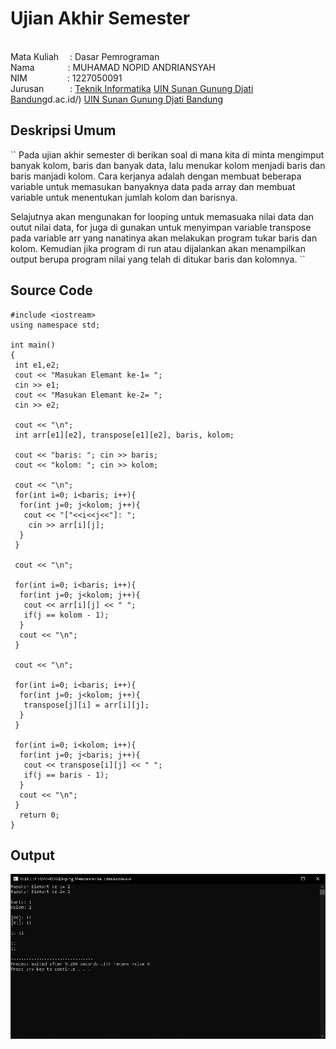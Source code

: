# Ujian Akhir Semester 
<br>Mata Kuliah&ensp;&ensp; : Dasar Pemrograman
<br>Nama&ensp;&ensp;&ensp;&ensp;&ensp;&ensp;&ensp;&nbsp;: MUHAMAD NOPID ANDRIANSYAH
<br>NIM&emsp;&emsp;&emsp;&emsp;&nbsp; : 1227050091
<br>Jurusan&emsp;&emsp;&emsp;: [Teknik Informatika](http://if.uinsgd.ac.id/) [UIN Sunan Gunung Djati Bandung](https://uinsgd.ac.id/)d.ac.id/) [UIN Sunan Gunung Djati Bandung](https://uinsgd.ac.id/) 

## Deskripsi Umum
``
Pada ujian akhir semester di berikan soal di mana kita di minta mengimput banyak kolom, baris dan banyak data, lalu menukar kolom menjadi baris dan baris manjadi kolom. Cara kerjanya adalah dengan membuat beberapa variable untuk memasukan  banyaknya data pada array dan membuat variable untuk menentukan  jumlah kolom dan barisnya.

Selajutnya akan mengunakan for looping untuk memasuaka nilai data dan outut nilai data, for juga di gunakan untuk menyimpan variable transpose pada variable arr yang nanatinya akan melakukan program tukar baris dan kolom. Kemudian jika program di run atau dijalankan akan  menampilkan output berupa program nilai yang telah di ditukar baris dan kolomnya.
``
## Source Code
```
#include <iostream>
using namespace std;

int main()
{
 int e1,e2;
 cout << "Masukan Elemant ke-1= ";
 cin >> e1;
 cout << "Masukan Elemant ke-2= ";
 cin >> e2;
	
 cout << "\n";
 int arr[e1][e2], transpose[e1][e2], baris, kolom;
 
 cout << "baris: "; cin >> baris;
 cout << "kolom: "; cin >> kolom;
 
 cout << "\n";
 for(int i=0; i<baris; i++){
  for(int j=0; j<kolom; j++){
   cout << "["<<i<<j<<"]: ";
   	cin >> arr[i][j];
  }
 }
 
 cout << "\n";
 
 for(int i=0; i<baris; i++){
  for(int j=0; j<kolom; j++){
   cout << arr[i][j] << " ";
   if(j == kolom - 1);
  }
  cout << "\n";
 }
 
 cout << "\n";
 
 for(int i=0; i<baris; i++){
  for(int j=0; j<kolom; j++){
   transpose[j][i] = arr[i][j];
  }
 }
 
 for(int i=0; i<kolom; i++){
  for(int j=0; j<baris; j++){
   cout << transpose[i][j] << " ";
   if(j == baris - 1);
  }
  cout << "\n";
 }
  return 0;
}
```
## Output

<img src="output1.1.png">
